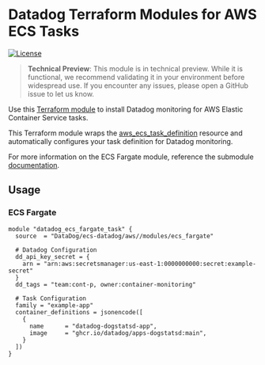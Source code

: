 # Datadog Terraform Modules for AWS ECS Tasks

[![License](https://img.shields.io/badge/license-Apache--2.0-blue)](https://github.com/DataDog/terraform-aws-lambda-datadog/blob/main/LICENSE)

> **Technical Preview**: This module is in technical preview. While it is functional, we recommend validating it in your environment before widespread use.
> If you encounter any issues, please open a GitHub issue to let us know.

Use this [Terraform module](https://registry.terraform.io/modules/DataDog/ecs-datadog/aws/latest) to install Datadog monitoring for AWS Elastic Container Service tasks.

This Terraform module wraps the [aws_ecs_task_definition](https://registry.terraform.io/providers/hashicorp/aws/latest/docs/resources/ecs_task_definition) resource and automatically configures your task definition for Datadog monitoring.

For more information on the ECS Fargate module, reference the submodule [documentation](https://github.com/DataDog/terraform-ecs-datadog/blob/main/modules/ecs_fargate/README.md).

## Usage

### ECS Fargate

```hcl
module "datadog_ecs_fargate_task" {
  source  = "DataDog/ecs-datadog/aws//modules/ecs_fargate"

  # Datadog Configuration
  dd_api_key_secret = {
    arn = "arn:aws:secretsmanager:us-east-1:0000000000:secret:example-secret"
  }
  dd_tags = "team:cont-p, owner:container-monitoring"

  # Task Configuration
  family = "example-app"
  container_definitions = jsonencode([
    {
      name      = "datadog-dogstatsd-app",
      image     = "ghcr.io/datadog/apps-dogstatsd:main",
    }
  ])
}
```
